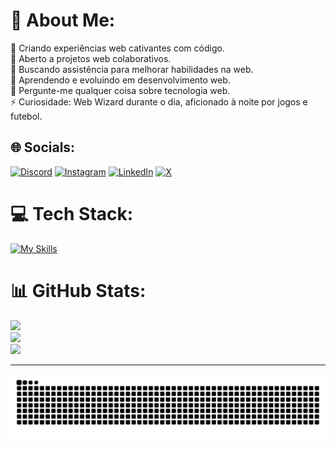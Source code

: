 # 💫 About Me:
🔭 Criando experiências web cativantes com código.<br>👯 Aberto a projetos web colaborativos.<br>🤝 Buscando assistência para melhorar habilidades na web.<br>🌱 Aprendendo e evoluindo em desenvolvimento web.<br>💬 Pergunte-me qualquer coisa sobre tecnologia web.<br>⚡ Curiosidade: Web Wizard durante o dia, aficionado à noite por jogos e futebol.


## 🌐 Socials:
[![Discord](https://skillicons.dev/icons?i=discord&theme=light)](https://discord.gg/damassceno) [![Instagram](https://skillicons.dev/icons?i=instagram&theme=light)](https://instagram.com/https://www.instagram.com/encodedbrain/) [![LinkedIn](https://skillicons.dev/icons?i=linkedin&theme=light)](https://linkedin.com/in/https://www.linkedin.com/in/marcodmc/) [![X](https://skillicons.dev/icons?i=twitter&theme=light)](https://x.com/https://twitter.com/slurguts) 

# 💻 Tech Stack:
[![My Skills](https://skillicons.dev/icons?i=js,mysql,angular,next,vue,cs,tailwindcss&theme=light)](https://skillicons.dev)
# 📊 GitHub Stats:
![](https://github-readme-stats.vercel.app/api?username=marcoDmc&theme=dark&hide_border=false&include_all_commits=false&count_private=true)<br/>
![](https://github-readme-streak-stats.herokuapp.com/?user=marcoDmc&theme=dark&hide_border=false)<br/>
![](https://github-readme-stats.vercel.app/api/top-langs/?username=marcoDmc&theme=dark&hide_border=false&include_all_commits=false&count_private=true&layout=compact)

---

![Snake animation](https://github.com/marcoDmc/marcoDmc/blob/output/github-contribution-grid-snake.svg)
<!-- Proudly created with GPRM ( https://gprm.itsvg.in ) -->






